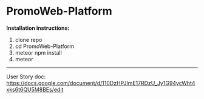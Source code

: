 # PromoWeb-Platform

**Installation instructions:**

1. clone repo
2. cd PromoWeb-Platform
3. meteor npm install
4. meteor

----------------------------

User Story doc: https://docs.google.com/document/d/110DzHPJImE17RDzU_Jy1G94ycWht4xks6t6QU5M8BEs/edit
